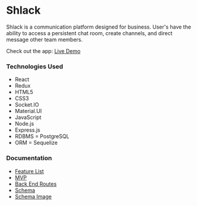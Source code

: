 # Shlack

Shlack is a communication platform designed for business. User's have the ability to access a persistent chat room, create channels, and direct message other team members.

Check out the app: [Live Demo](https://master.d11hr0s58u56b0.amplifyapp.com/login)

### Technologies Used

* React
* Redux
* HTML5
* CSS3
* Socket.IO
* Material.UI
* JavaScript
* Node.js
* Express.js
* RDBMS = PostgreSQL
* ORM = Sequelize

### Documentation

* [Feature List](/documentation/featureList.md)
* [MVP](/documentation/MVP.md)
* [Back End Routes](/documentation/backEndRoutes.md)
* [Schema](/documentation/schema.md)
* [Schema Image](/documentation/schema-diagram.png)
